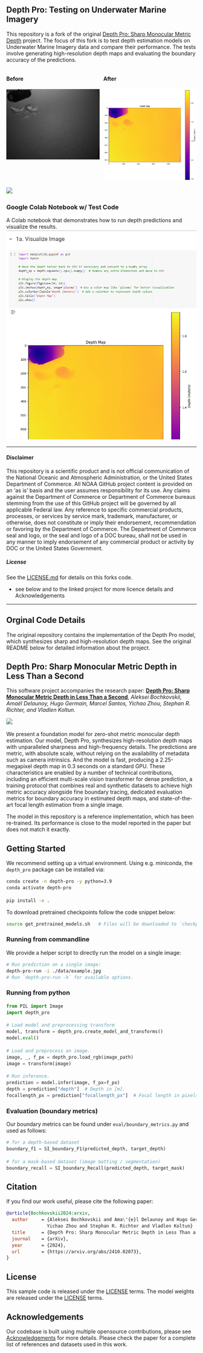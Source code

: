 ## Depth Pro: Testing on Underwater Marine Imagery 
This repository is a fork of the original [Depth Pro: Sharp Monocular Metric Depth](https://arxiv.org/abs/2410.02073) project. The focus of this fork is to test depth estimation models on Underwater Marine Imagery  data and compare their performance. The tests involve generating high-resolution depth maps and evaluating the boundary accuracy of the predictions.
<div style="display: flex; flex-direction: row;">
  <div style="margin-right: 10px;">
    <h4>Before</h4>
    <img src="results/before_20241009_ml_depth_pro_MOUSS_test.jpg" alt="Before" width="400"/>
  </div>
  <div>
    <h4>After</h4>
    <img src="results/after_20241009_ml_depth_pro_MOUSS_test.png" alt="After" width="400"/>
  </div>
</div>

![](results/20241009_ml-depth-pro-MOUSS-test.gif)

### Google Colab Notebook w/ Test Code
A Colab notebook that demonstrates how to run depth predictions and visualize the results.
[![Google Colab Notebook](results/colab_01.png)](notebooks/20241009_DEPTH_PRO.ipynb)

----------
#### Disclaimer
This repository is a scientific product and is not official communication of the National Oceanic and Atmospheric Administration, or the United States Department of Commerce. All NOAA GitHub project content is provided on an ‘as is’ basis and the user assumes responsibility for its use. Any claims against the Department of Commerce or Department of Commerce bureaus stemming from the use of this GitHub project will be governed by all applicable Federal law. Any reference to specific commercial products, processes, or services by service mark, trademark, manufacturer, or otherwise, does not constitute or imply their endorsement, recommendation or favoring by the Department of Commerce. The Department of Commerce seal and logo, or the seal and logo of a DOC bureau, shall not be used in any manner to imply endorsement of any commercial product or activity by DOC or the United States Government.

##### License 
See the [LICENSE.md](./LICENSE.md) for details on this forks code.
- see below and to the linked project for more licence details and Acknowledgements
---
## Orginal Code Details
The original repository contains the implementation of the Depth Pro model, which synthesizes sharp and high-resolution depth maps. See the original README below for detailed information about the project.

## Depth Pro: Sharp Monocular Metric Depth in Less Than a Second

This software project accompanies the research paper:
**[Depth Pro: Sharp Monocular Metric Depth in Less Than a Second](https://arxiv.org/abs/2410.02073)**, 
*Aleksei Bochkovskii, Amaël Delaunoy, Hugo Germain, Marcel Santos, Yichao Zhou, Stephan R. Richter, and Vladlen Koltun*.

![](data/depth-pro-teaser.jpg)

We present a foundation model for zero-shot metric monocular depth estimation. Our model, Depth Pro, synthesizes high-resolution depth maps with unparalleled sharpness and high-frequency details. The predictions are metric, with absolute scale, without relying on the availability of metadata such as camera intrinsics. And the model is fast, producing a 2.25-megapixel depth map in 0.3 seconds on a standard GPU. These characteristics are enabled by a number of technical contributions, including an efficient multi-scale vision transformer for dense prediction, a training protocol that combines real and synthetic datasets to achieve high metric accuracy alongside fine boundary tracing, dedicated evaluation metrics for boundary accuracy in estimated depth maps, and state-of-the-art focal length estimation from a single image.


The model in this repository is a reference implementation, which has been re-trained. Its performance is close to the model reported in the paper but does not match it exactly.

## Getting Started

We recommend setting up a virtual environment. Using e.g. miniconda, the `depth_pro` package can be installed via:

```bash
conda create -n depth-pro -y python=3.9
conda activate depth-pro

pip install -e .
```

To download pretrained checkpoints follow the code snippet below:
```bash
source get_pretrained_models.sh   # Files will be downloaded to `checkpoints` directory.
```

### Running from commandline

We provide a helper script to directly run the model on a single image:
```bash
# Run prediction on a single image:
depth-pro-run -i ./data/example.jpg
# Run `depth-pro-run -h` for available options.
```

### Running from python
```python
from PIL import Image
import depth_pro

# Load model and preprocessing transform
model, transform = depth_pro.create_model_and_transforms()
model.eval()

# Load and preprocess an image.
image, _, f_px = depth_pro.load_rgb(image_path)
image = transform(image)

# Run inference.
prediction = model.infer(image, f_px=f_px)
depth = prediction["depth"]  # Depth in [m].
focallength_px = prediction["focallength_px"]  # Focal length in pixels.
```

### Evaluation (boundary metrics) 
Our boundary metrics can be found under `eval/boundary_metrics.py` and used as follows:
```python
# for a depth-based dataset
boundary_f1 = SI_boundary_F1(predicted_depth, target_depth)

# for a mask-based dataset (image matting / segmentation) 
boundary_recall = SI_boundary_Recall(predicted_depth, target_mask)
```


## Citation
If you find our work useful, please cite the following paper:
```bibtex
@article{Bochkovskii2024:arxiv,
  author     = {Aleksei Bochkovskii and Ama\"{e}l Delaunoy and Hugo Germain and Marcel Santos and
               Yichao Zhou and Stephan R. Richter and Vladlen Koltun}
  title      = {Depth Pro: Sharp Monocular Metric Depth in Less Than a Second},
  journal    = {arXiv},
  year       = {2024},
  url        = {https://arxiv.org/abs/2410.02073},
}
```

## License
This sample code is released under the [LICENSE](LICENSE) terms.
The model weights are released under the [LICENSE](LICENSE) terms.

## Acknowledgements
Our codebase is built using multiple opensource contributions, please see [Acknowledgements](ACKNOWLEDGEMENTS.md) for more details.
Please check the paper for a complete list of references and datasets used in this work.

